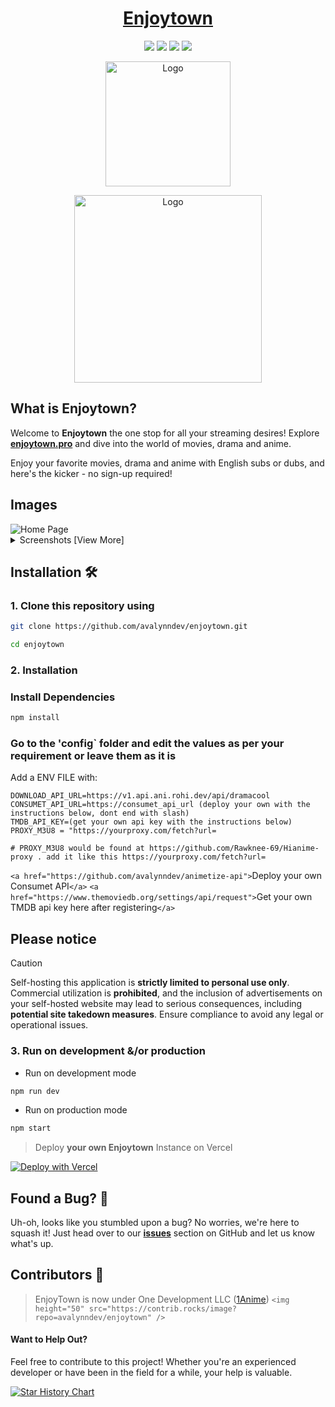 <h1 align="center">
<a href="https://enjoytown.pro">
Enjoytown
</a>
</h1>

<p align="center">
  <a href="#"><img src="https://img.shields.io/badge/typescript-%23007acc.svg?style=for-the-badge&logo=typescript&logoColor=%23ffffff"/></a>
  <a href="#"><img src="https://img.shields.io/badge/shadcn/UI-%23ffffff.svg?style=for-the-badge&logo=shadcnui&logoColor=black"/></a>
  <a href="#"><img src="https://img.shields.io/badge/nextjs-%2320232a.svg?style=for-the-badge&logo=nextdotjs&logoColor=white"/></a>
  <a href="#"><img src="https://img.shields.io/badge/netlify-%23083d4f.svg?style=for-the-badge&logo=netlify"/></a>
</p>
</p>

<p align="center">
  <a href="https://enjoytown.pro" target="_blank">
    <img src="https://github.com/avalynndev/enjoytown/blob/main/public/android-chrome-512x512.png?raw=true" alt="Logo" width="200"/>
  </a>
</p>
<p align="center">
<a  href="https://www.youtube.com/watch?v=kB_qcHYWW0U" target="_blank">
    <img src="https://raw.githubusercontent.com/avalynndev/enjoytown/main/public/DEPLOY.png" alt="Logo" width="300"/>
</a>
</p>

## What is Enjoytown?

Welcome to **Enjoytown** the one stop for all your streaming desires! Explore **[enjoytown.pro](https://enjoytown.pro)** and dive into the world of movies, drama and anime.

Enjoy your favorite movies, drama and anime with English subs or dubs, and here's the kicker - no sign-up required!

## Images

<div style="text-align: left;">
  <img src="https://api.microlink.io/?url=https://enjoytown.pro&screenshot=true&meta=false&embed=screenshot.url&type=jpeg&overlay.browser=dark&overlay.background=linear-gradient%28225deg%2C+%23FF057C+0%25%2C+%238D0B93+50%25%2C+%23321575+100%25%29" alt="Home Page" style="max-width: 70%;" >
  <details>
  <summary>Screenshots [View More]</summary>
  <br>
  <img src="https://api.microlink.io/?url=https://enjoytown.pro/drama&screenshot=true&meta=false&embed=screenshot.url&waitForTimeout=3500&type=jpeg&overlay.browser=dark&overlay.background=linear-gradient%28225deg%2C+%23FF057C+0%25%2C+%238D0B93+50%25%2C+%23321575+100%25%29" alt="K Drama" style="max-width: 70%;">
  <img src="https://api.microlink.io/?url=https://enjoytown.pro/movie&screenshot=true&meta=false&embed=screenshot.url&waitForTimeout=4510&type=jpeg&overlay.browser=dark&overlay.background=linear-gradient%28225deg%2C+%23FF057C+0%25%2C+%238D0B93+50%25%2C+%23321575+100%25%29" alt="Movie" style="max-width: 70%;">
    <img src="https://api.microlink.io/?url=https://enjoytown.pro/anime&screenshot=true&meta=false&embed=screenshot.url&waitForTimeout=3510&type=jpeg&overlay.browser=dark&overlay.background=linear-gradient%28225deg%2C+%23FF057C+0%25%2C+%238D0B93+50%25%2C+%23321575+100%25%29" alt="Anime" style="max-width: 70%;">
  </details>
</div>

## Installation 🛠️

### 1. Clone this repository using

```bash
git clone https://github.com/avalynndev/enjoytown.git
```

```bash
cd enjoytown
```

### 2. Installation

### Install Dependencies

```bash
npm install
```

### Go to the 'config` folder and edit the values as per your requirement or leave them as it is

Add a ENV FILE with:

```env
DOWNLOAD_API_URL=https://v1.api.ani.rohi.dev/api/dramacool
CONSUMET_API_URL=https://consumet_api_url (deploy your own with the instructions below, dont end with slash)
TMDB_API_KEY=(get your own api key with the instructions below)
PROXY_M3U8 = "https://yourproxy.com/fetch?url=

# PROXY_M3U8 would be found at https://github.com/Rawknee-69/Hianime-proxy . add it like this https://yourproxy.com/fetch?url=
```

`<a href="https://github.com/avalynndev/animetize-api">`Deploy your own Consumet API`</a>`
`<a href="https://www.themoviedb.org/settings/api/request">`Get your own TMDB api key here after registering`</a>`

## Please notice

> [!CAUTION]
> Self-hosting this application is **strictly limited to personal use only**. Commercial utilization is **prohibited**, and the inclusion of advertisements on your self-hosted website may lead to serious consequences, including **potential site takedown measures**. Ensure compliance to avoid any legal or operational issues.

### 3. Run on development &/or production

- Run on development mode

```bash
npm run dev
```

- Run on production mode

```bash
npm start
```

> Deploy **your own Enjoytown** Instance on Vercel

[![Deploy with Vercel](https://vercel.com/button)](https://vercel.com/new/clone?repository-url=https%3A%2F%2Fgithub.com%2Favalynndev%2Fenjoytown&env=DOWNLOAD_API_URL,CONSUMET_API_URL,TMDB_PROXY_URL)

## Found a Bug? 🐞

Uh-oh, looks like you stumbled upon a bug? No worries, we're here to squash it! Just head over to our [**issues**](https://github.com/avalynndev/enjoytown/issues) section on GitHub and let us know what's up.

## Contributors 🤲

> EnjoyTown is now under One Development LLC ([1Anime](https://github.com/1Anime))
> `<img height="50" src="https://contrib.rocks/image?repo=avalynndev/enjoytown" />`

#### Want to Help Out?

Feel free to contribute to this project! Whether you're an experienced developer or have been in the field for a while, your help is valuable.

[![Star History Chart](https://api.star-history.com/svg?repos=avalynndev/enjoytown&type=Date)](https://star-history.com/embed?secret=#avalynndev/enjoytown&Date)
